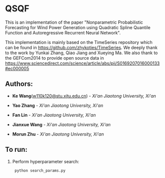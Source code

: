 # QSQF
This is an implementation of the paper "Nonparametric Probabilistic Forecasting for Wind Power Generation using Quadratic Spline Quantile Function and Autoregressive Recurrent Neural Network".

This implementation is mainly based on the TimeSeries repository which can be found in https://github.com/zhykoties/TimeSeries. We deeply thank to the work by Yunkai Zhang, Qiao Jiang and Xueying Ma. We also thank to the GEFCom2014 to provide open source data in https://www.sciencedirect.com/science/article/abs/pii/S0169207016000133#ec000005

## Authors:
* **Ke Wang**(<w110k120@stu.xjtu.edu.cn>) - *Xi'an Jiaotong University, Xi'an* 

* **Yao Zhang** - *Xi'an Jiaotong University, Xi'an* 

* **Fan Lin** - *Xi'an Jiaotong University, Xi'an* 

* **Jianxue Wang** - *Xi'an Jiaotong University, Xi'an* 

* **Morun Zhu** - *Xi'an Jiaotong University, Xi'an* 

## To run:

1. Perform hyperparameter search:
        
   ```bash
    python search_params.py
   ```

